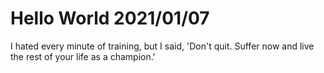# Hello World 2021/01/07

I hated every minute of training, but I said, 'Don't quit. Suffer now and live the rest of your life as a champion.'
